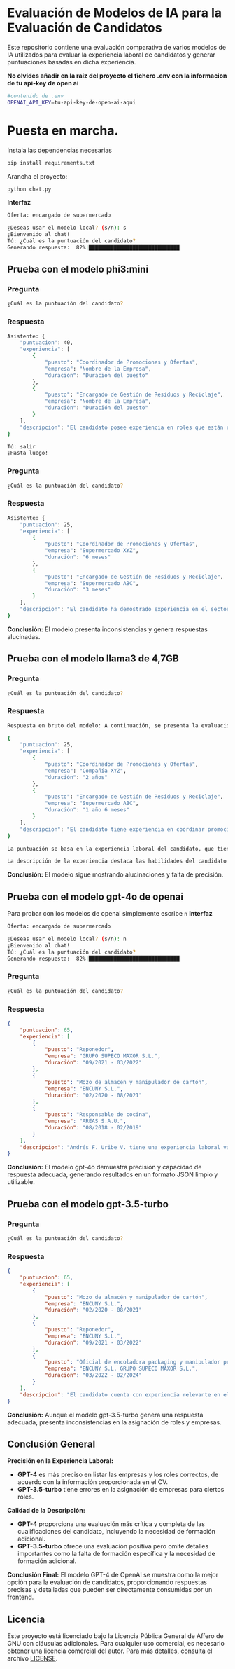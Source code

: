 # Evaluación de Modelos de IA para la Evaluación de Candidatos

Este repositorio contiene una evaluación comparativa de varios modelos de IA utilizados para evaluar la experiencia laboral de candidatos y generar puntuaciones basadas en dicha experiencia.

**No olvides añadir en la raiz del proyecto el fichero .env con la informacion de tu api-key de open ai**
```bash
#contenido de .env
OPENAI_API_KEY=tu-api-key-de-open-ai-aqui
```
# Puesta en marcha.
Instala las dependencias necesarias
```bash
pip install requirements.txt
```
Arancha el proyecto:
```bash
python chat.py
```
**Interfaz**
```bash
Oferta: encargado de supermercado

¿Deseas usar el modelo local? (s/n): s
¡Bienvenido al chat!
Tú: ¿Cuál es la puntuación del candidato?
Generando respuesta:  82%|█████████████████████████████
```

## Prueba con el modelo phi3:mini

### Pregunta

```bash
¿Cuál es la puntuación del candidato?
```

### Respuesta

```bash
Asistente: {
    "puntuacion": 40,
    "experiencia": [
        {
            "puesto": "Coordinador de Promociones y Ofertas",
            "empresa": "Nombre de la Empresa",
            "duración": "Duración del puesto"
        },
        {
            "puesto": "Encargado de Gestión de Residuos y Reciclaje",
            "empresa": "Nombre de la Empresa",
            "duración": "Duración del puesto"
        }
    ],
    "descripcion": "El candidato posee experiencia en roles que están relacionados con las habilidades y responsabilidades requeridas por el puesto propuesto. Como Coordinador de Promociones y Ofertas, demostró habilidades para coordinar eventos y actividades promocionales, lo cual puede ser relevante en la gestión de campañas de marketing o relaciones con clientes. En su rol como Encargado de Gestión de Residuos y Reciclaje, el candidato pudo desarrollar habilidades organizativas y responsabilidad ambiental, que aunque no directamente relacionadas al puesto propuesto, reflejan una disposición para la gestión eficiente y un compromiso con prácticas sostenibles."
} 

Tú: salir
¡Hasta luego!
```

### Pregunta 

```bash
¿Cuál es la puntuación del candidato?
```

### Respuesta

```bash
Asistente: {
    "puntuacion": 25,
    "experiencia": [
        {
            "puesto": "Coordinador de Promociones y Ofertas",
            "empresa": "Supermercado XYZ",
            "duración": "6 meses"
        },
        {
            "puesto": "Encargado de Gestión de Residuos y Reciclaje",
            "empresa": "Supermercado ABC",
            "duración": "3 meses"
        }
    ],
    "descripcion": "El candidato ha demostrado experiencia en el sector de supermercados, destacando su papel como Coordinador de Promociones y Ofertas en Supermercado XYZ y como Encargado de Gestión de Residuos y Reciclaje en Supermercado ABC. Su participación se centró en la gestión de actividades comerciales y sostenibilidad ambiental, respectivamente. Esto refleja una comprensión práctica del manejo de inventarios, atención al cliente y soluciones de marketing dentro del contexto supermercadista."
} 
```

**Conclusión:** El modelo presenta inconsistencias y genera respuestas alucinadas.

## Prueba con el modelo llama3 de 4,7GB

### Pregunta

```bash
¿Cuál es la puntuación del candidato?
```

### Respuesta

```bash
Respuesta en bruto del modelo: A continuación, se presenta la evaluación del candidato para el puesto de encargado de supermercado:

{
    "puntuacion": 25,
    "experiencia": [
        {
            "puesto": "Coordinador de Promociones y Ofertas",
            "empresa": "Compañía XYZ",
            "duración": "2 años"
        },
        {
            "puesto": "Encargado de Gestión de Residuos y Reciclaje",
            "empresa": "Supermercado ABC",
            "duración": "1 año 6 meses"
        }
    ],
    "descripcion": "El candidato tiene experiencia en coordinar promociones y ofertas, lo que demuestra su capacidad para gestionar recursos y lograr objetivos. Además, ha demostrado habilidades en la gestión de residuos y reciclaje en un supermercado, lo que sugiere que es consciente de las responsabilidades ambientales y sociales en la gestión de una tienda."
}

La puntuación se basa en la experiencia laboral del candidato, que tiene 2 años y 6 meses en total. Los 10 puntos se asignan por el puesto de Coordinador de Promociones y Ofertas, ya que está relacionado con la gestión de tiendas/supermercados. Los otros 15 puntos se asignan por el puesto de Encargado de Gestión de Residuos y Reciclaje, ya que también está relacionado con la gestión de tiendas/supermercados y demuestra habilidades en la gestión de recursos y lograr objetivos.

La descripción de la experiencia destaca las habilidades del candidato en la coordinación de promociones y ofertas, así como su capacidad para gestionar residuos y reciclaje de manera efectiva.
```

**Conclusión:** El modelo sigue mostrando alucinaciones y falta de precisión.

## Prueba con el modelo gpt-4o de openai
Para probar con los modelos de openai simplemente escribe `n`
**Interfaz**
```bash
Oferta: encargado de supermercado

¿Deseas usar el modelo local? (s/n): n
¡Bienvenido al chat!
Tú: ¿Cuál es la puntuación del candidato?
Generando respuesta:  82%|█████████████████████████████
```

### Pregunta

```bash
¿Cuál es la puntuación del candidato?
```

### Respuesta

```json
{
    "puntuacion": 65,
    "experiencia": [
        {
            "puesto": "Reponedor",
            "empresa": "GRUPO SUPECO MAXOR S.L.",
            "duración": "09/2021 - 03/2022"
        },
        {
            "puesto": "Mozo de almacén y manipulador de cartón",
            "empresa": "ENCUNY S.L.",
            "duración": "02/2020 - 08/2021"
        },
        {
            "puesto": "Responsable de cocina",
            "empresa": "AREAS S.A.U.",
            "duración": "08/2018 - 02/2019"
        }
    ],
    "descripcion": "Andrés F. Uribe V. tiene una experiencia laboral variada, con roles que incluyen reponedor, mozo de almacén y responsable de cocina. Aunque no ha ocupado directamente un puesto de encargado de supermercado, ha demostrado habilidades relevantes como gestión de inventarios, control de calidad y liderazgo en sus roles anteriores. Su experiencia en GRUPO SUPECO MAXOR S.L. como reponedor y en ENCUNY S.L. como mozo de almacén y manipulador de cartón le ha proporcionado conocimientos en logística y coordinación de almacén. Además, su rol como responsable de cocina en AREAS S.A.U. le ha permitido desarrollar habilidades de liderazgo y gestión de equipos. Sin embargo, carece de formación académica específica en áreas como administración de empresas o gestión comercial, lo que limita su puntuación en ese criterio. En general, Andrés muestra potencial para el puesto de encargado de supermercado, pero necesitaría formación adicional y experiencia directa en roles de supervisión en el sector."
}
```

**Conclusión:** El modelo gpt-4o demuestra precisión y capacidad de respuesta adecuada, generando resultados en un formato JSON limpio y utilizable.

## Prueba con el modelo gpt-3.5-turbo

### Pregunta

```bash
¿Cuál es la puntuación del candidato?
```

### Respuesta

```json
{
    "puntuacion": 65,
    "experiencia": [
        {
            "puesto": "Mozo de almacén y manipulador de cartón",
            "empresa": "ENCUNY S.L.",
            "duración": "02/2020 - 08/2021"
        },
        {
            "puesto": "Reponedor",
            "empresa": "ENCUNY S.L.",
            "duración": "09/2021 - 03/2022"
        },
        {
            "puesto": "Oficial de encoladora packaging y manipulador profesional de cartón",
            "empresa": "ENCUNY S.L. GRUPO SUPECO MAXOR S.L.",
            "duración": "03/2022 - 02/2024"
        }
    ],
    "descripcion": "El candidato cuenta con experiencia relevante en el sector de supermercados y logística, habiendo desempeñado roles como mozo de almacén, manipulador de cartón, reponedor y oficial de encoladora packaging. Su experiencia en ENCUNY S.L. y GRUPO SUPECO MAXOR S.L. demuestra su capacidad para gestionar inventarios, coordinar equipos y cumplir con normativas de calidad. Además, posee habilidades en logística, control de stock y seguridad alimentaria. Aunque su formación académica no incluye un grado universitario relacionado, sus conocimientos técnicos y habilidades prácticas lo hacen un candidato adecuado para el puesto de encargado de supermercado."
}
```

**Conclusión:** Aunque el modelo gpt-3.5-turbo genera una respuesta adecuada, presenta inconsistencias en la asignación de roles y empresas.

## Conclusión General

**Precisión en la Experiencia Laboral:**
- **GPT-4** es más preciso en listar las empresas y los roles correctos, de acuerdo con la información proporcionada en el CV.
- **GPT-3.5-turbo** tiene errores en la asignación de empresas para ciertos roles.

**Calidad de la Descripción:**
- **GPT-4** proporciona una evaluación más crítica y completa de las cualificaciones del candidato, incluyendo la necesidad de formación adicional.
- **GPT-3.5-turbo** ofrece una evaluación positiva pero omite detalles importantes como la falta de formación específica y la necesidad de formación adicional.

**Conclusión Final:** El modelo GPT-4 de OpenAI se muestra como la mejor opción para la evaluación de candidatos, proporcionando respuestas precisas y detalladas que pueden ser directamente consumidas por un frontend.

## Licencia

Este proyecto está licenciado bajo la Licencia Pública General de Affero de GNU con cláusulas adicionales. Para cualquier uso comercial, es necesario obtener una licencia comercial del autor. Para más detalles, consulta el archivo [LICENSE](LICENSE).

